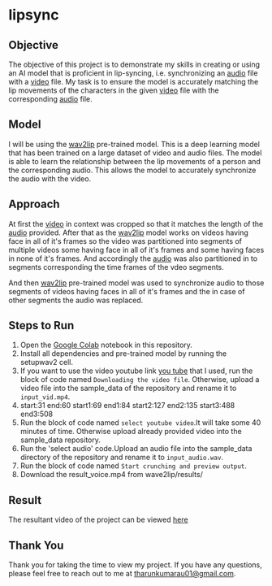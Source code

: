 # lipsync

## Objective

The objective of this project is to demonstrate my skills in creating or using an AI model that is proficient in lip-syncing, i.e. synchronizing an [audio](https://drive.google.com/file/d/1jhUOAeGw8lPjNf7Q1cIcBOvzE3CJ3gVz/view) file with a [video](https://www.youtube.com/watch?v=YMuuEv37s0o) file. My task is to ensure the model is accurately matching the lip movements of the characters in the given [video](https://www.youtube.com/watch?v=YMuuEv37s0o) file with the corresponding [audio](https://drive.google.com/file/d/1jhUOAeGw8lPjNf7Q1cIcBOvzE3CJ3gVz/view) file.

## Model

I will be using the [wav2lip](https://github.com/Rudrabha/Wav2Lip) pre-trained model. This is a deep learning model that has been trained on a large dataset of video and audio files. The model is able to learn the relationship between the lip movements of a person and the corresponding audio. This allows the model to accurately synchronize the audio with the video.

## Approach

At first the [video](https://www.youtube.com/watch?v=YMuuEv37s0o) in context was cropped so that it matches the length of the [audio](https://drive.google.com/file/d/1jhUOAeGw8lPjNf7Q1cIcBOvzE3CJ3gVz/view) provided. After that as the [wav2lip](https://github.com/Rudrabha/Wav2Lip) model works on videos having face in all of it's frames so the video was partitioned into segments of multiple videos some having face in all of it's frames and some having faces in none of it's frames. And accordingly the [audio](https://drive.google.com/file/d/1jhUOAeGw8lPjNf7Q1cIcBOvzE3CJ3gVz/view) was also partitioned in to segments corresponding the time frames of the vdeo segments.

And then [wav2lip](https://github.com/Rudrabha/Wav2Lip) pre-trained model was used to synchronize audio to those segments of videos having faces in all of it's frames and the in case of other segments the audio was replaced.

## Steps to Run

1. Open the [Google Colab](https://colab.research.google.com/drive/1RrJtagpguWYYUqo40KrIF_uzVJFJlzTI?usp=sharing) notebook in this repository.
2. Install all dependencies and pre-trained model by running the setupwav2 cell.
3. If you want to use the video youtube link [you tube](https://www.youtube.com/watch?v=YMuuEv37s0o) that I used, run the block of code named `Downloading the video file`. Otherwise, upload a video file into the sample_data of the repository and rename it to `input_vid.mp4`.
4. start:31
   end:60
   start1:69
   end1:84
   start2:127
   end2:135
   start3:488
   end3:508
5. Run the block of code named `select youtube video`.It will take some 40 minutes of time. Otherwise upload already provided video into the sample_data repository.
6. Run the 'select audio' code.Upload an audio file into the sample_data directory of the repository and rename it to `input_audio.wav`.
7. Run the block of code named `Start crunching and preview output`.
8. Download the result_voice.mp4 from wave2lip/results/


## Result

The resultant video of the project can be viewed [here](https://drive.google.com/file/d/1TYK4HLOFWzCXSMGgCie2i7O2nqh4u7aR/view?usp=sharing)

## Thank You

Thank you for taking the time to view my project. If you have any questions, please feel free to reach out to me at tharunkumarau01@gmail.com.
